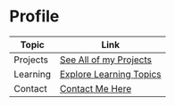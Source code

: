 # Profile

| Topic   | Link |
|---------|------|
| Projects | [See All of my Projects](https://github.com/ih-rakib/Profile/blob/master/Projects/Readme.md) |
| Learning | [Explore Learning Topics](https://github.com/ih-rakib/Profile/blob/master/Learning/Readme.md) |
| Contact | [Contact Me Here](https://github.com/ih-rakib/Profile/blob/master/Contact/Readme.md) |
